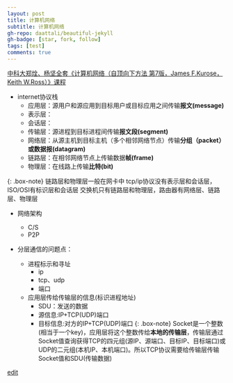 ```yaml
---
layout: post
title: 计算机网络
subtitle: 计算机网络
gh-repo: daattali/beautiful-jekyll
gh-badge: [star, fork, follow]
tags: [test]
comments: true
---
```


[中科大郑烇、杨坚全套《计算机网络（自顶向下方法 第7版，James F.Kurose，Keith W.Ross）》课程](https://www.bilibili.com/video/BV1JV411t7ow)

- internet协议栈
  - 应用层：源用户和源应用到目标用户或目标应用之间传输**报文(message)**
  - 表示层：
  - 会话层：
  - 传输层：源进程到目标进程间传输**报文段(segment)**
  - 网络层：从源主机到目标主机（多个相邻网络节点）传输**分组（packet）或数据报(datagram)**
  - 链路层：在相邻网络节点上传输数据**帧(frame)**
  - 物理层：在线路上传输**比特(bit)**
 
 
 {: .box-note} 
 链路层和物理层一般在网卡中
 tcp/ip协议没有表示层和会话层，ISO/OSI有标识层和会话层
 交换机只有链路层和物理层，路由器有网络层、链路层、物理层

- 网络架构
  - C/S
  - P2P
  
- 分层通信的问题点：
  - 进程标示和寻址
    - ip
    - tcp、udp
    - 端口
  - 应用层传给传输层的信息(标识进程地址)
    - SDU：发送的数据
    - 源信息:IP+TCP(UDP)端口
    - 目标信息:对方的IP+TCP(UDP)端口
   {: .box-note}
   Socket是一个整数(相当于一个key)，应用层将这个整数传给**本地的传输层**，传输层通过Socket值查询获得TCP的四元组(源IP、源端口、目标IP、目标端口)或UDP的二元组(本机IP、本机端口)。所以TCP协议需要给传输层传输Socket值和SDU(传输数据)
 
[edit](https://github.com/wurara/wurara.github.io/edit/master/_posts/2022-12-31-computerInternet.md)
       
